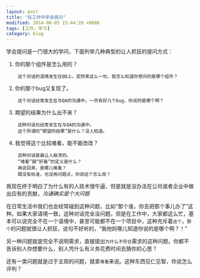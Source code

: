 ```yaml
---
layout: post
title: "在工作中学会提问"
modified: 2014-08-05 15:44:20 +0800
tags: [工作，学习]
category: blog
---
```



学会提问是一门很大的学问，下面列举几种典型的让人抓狂的提问方式：

1. 你的那个组件是怎么用的？

		这个对话的语境发生在QQ上，突然来这么一句，我怎么知道你想问的是哪个组件？
		
2. 你的那个bug又复现了。

		这个对话经常发生在与QA的沟通中。一共有好几个bug，你说的是哪个啊？
		
3. 期望的结果为什么出不来？

		这种对话也经常发生在与QA的沟通中。
		这个所谓的“期望的结果”是什么？没人知道。
		
4. 我觉得这个比较难看，能不能改改？
		
		这种对话是最让人崩溃的。
		“难看”跟“好看”的定义是什么？
		再说回来，是哪儿难看？
		既没有标准，也没用问题点，你说这个怎么改？
		

我现在终于明白了为什么有的人技术很牛逼，但是就是没办法在公司或者企业中做出应有的贡献，*沟通确实是个大问题*

在日常生活中我们也会经常碰到这种问题，比如“那个谁，你去把那个事儿办了”这种。如果大家语境一致，这种对话完全没问题。但是在工作中，大家都这么忙，基本可以说完全不在一个语境中，甚至可能都不在一个项目中，这种充斥着`这个`，`那个`的问题就很让人抓狂，说句不好听的，“我他妈哪儿知道你说的是哪个啊？！”

另一种问题就是完全不说明需求，直接提出`为什么不符合`需求的这种问题。你都不告诉别人你想要什么，别人凭什么有义务花费时间去猜你的心思？

还有一类问题就是过于主观的问题，就拿`难看`来说。这种东西见仁见智，你说怎么评判？


	